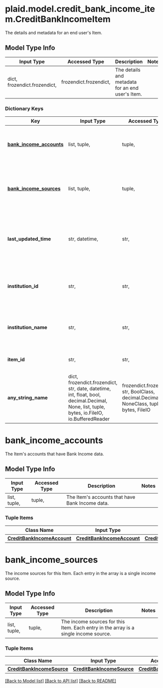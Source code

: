 # plaid.model.credit_bank_income_item.CreditBankIncomeItem

The details and metadata for an end user's Item.

## Model Type Info
Input Type | Accessed Type | Description | Notes
------------ | ------------- | ------------- | -------------
dict, frozendict.frozendict,  | frozendict.frozendict,  | The details and metadata for an end user&#x27;s Item. | 

### Dictionary Keys
Key | Input Type | Accessed Type | Description | Notes
------------ | ------------- | ------------- | ------------- | -------------
**[bank_income_accounts](#bank_income_accounts)** | list, tuple,  | tuple,  | The Item&#x27;s accounts that have Bank Income data. | [optional] 
**[bank_income_sources](#bank_income_sources)** | list, tuple,  | tuple,  | The income sources for this Item. Each entry in the array is a single income source. | [optional] 
**last_updated_time** | str, datetime,  | str,  | The time when this Item&#x27;s data was last retrieved from the financial institution. | [optional] value must conform to RFC-3339 date-time
**institution_id** | str,  | str,  | The unique identifier of the institution associated with the Item. | [optional] 
**institution_name** | str,  | str,  | The name of the institution associated with the Item. | [optional] 
**item_id** | str,  | str,  | The unique identifier for the Item. | [optional] 
**any_string_name** | dict, frozendict.frozendict, str, date, datetime, int, float, bool, decimal.Decimal, None, list, tuple, bytes, io.FileIO, io.BufferedReader | frozendict.frozendict, str, BoolClass, decimal.Decimal, NoneClass, tuple, bytes, FileIO | any string name can be used but the value must be the correct type | [optional]

# bank_income_accounts

The Item's accounts that have Bank Income data.

## Model Type Info
Input Type | Accessed Type | Description | Notes
------------ | ------------- | ------------- | -------------
list, tuple,  | tuple,  | The Item&#x27;s accounts that have Bank Income data. | 

### Tuple Items
Class Name | Input Type | Accessed Type | Description | Notes
------------- | ------------- | ------------- | ------------- | -------------
[**CreditBankIncomeAccount**](CreditBankIncomeAccount.md) | [**CreditBankIncomeAccount**](CreditBankIncomeAccount.md) | [**CreditBankIncomeAccount**](CreditBankIncomeAccount.md) |  | 

# bank_income_sources

The income sources for this Item. Each entry in the array is a single income source.

## Model Type Info
Input Type | Accessed Type | Description | Notes
------------ | ------------- | ------------- | -------------
list, tuple,  | tuple,  | The income sources for this Item. Each entry in the array is a single income source. | 

### Tuple Items
Class Name | Input Type | Accessed Type | Description | Notes
------------- | ------------- | ------------- | ------------- | -------------
[**CreditBankIncomeSource**](CreditBankIncomeSource.md) | [**CreditBankIncomeSource**](CreditBankIncomeSource.md) | [**CreditBankIncomeSource**](CreditBankIncomeSource.md) |  | 

[[Back to Model list]](../../README.md#documentation-for-models) [[Back to API list]](../../README.md#documentation-for-api-endpoints) [[Back to README]](../../README.md)

